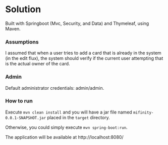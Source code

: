 # Solution
Built with Springboot (Mvc, Security, and Data) and Thymeleaf, using Maven.

### Assumptions
I assumed that when a user tries to add a card that is already in the system (in the edit flux), the system should verify if the current user attempting that is the actual owner of the card.

### Admin
Default administrator credentials: admin/admin.

### How to run
Execute `mvn clean install` and you will have a jar file named `mifinity-0.0.1-SNAPSHOT.jar` placed in the `target` directory.

Otherwise, you could simply execute `mvn spring-boot:run`. 

The application will be available at http://localhost:8080/